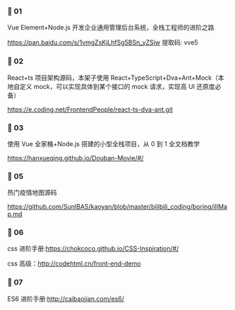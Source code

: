 ### 🎨 01

Vue Element+Node.js 开发企业通用管理后台系统，全栈工程师的进阶之路

https://pan.baidu.com/s/1vmgZsKjLhfSg5BSn_yZSjw 提取码: vve5

### 🎨 02

React+ts 项目架构源码，本架子使用 React+TypeScript+Dva+Ant+Mock（本地自定义 mock，可以实现具体到某个接口的 mock 请求，实现高 UI 还原度必备）

https://e.coding.net/FrontendPeople/react-ts-dva-ant.git

### 🎨 03

使用 Vue 全家桶+Node.js 搭建的小型全栈项目，从 0 到 1 全文档教学

https://hanxueqing.github.io/Douban-Movie/#/

### 🎨 05

热门疫情地图源码

https://github.com/SunIBAS/kaoyan/blob/master/bilibili_coding/boring/illMap.md

### 🎨 06

css 进阶手册:https://chokcoco.github.io/CSS-Inspiration/#/

css 高级：http://codehtml.cn/front-end-demo

### 🎨 07

ES6 进阶手册:http://caibaojian.com/es6/
